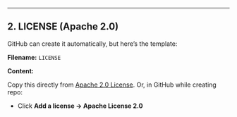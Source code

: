 
---

## **2. LICENSE (Apache 2.0)**

GitHub can create it automatically, but here’s the template:  

**Filename:** `LICENSE`  

**Content:**  

Copy this directly from [Apache 2.0 License](https://www.apache.org/licenses/LICENSE-2.0.txt). Or, in GitHub while creating repo:  
- Click **Add a license → Apache License 2.0**  



